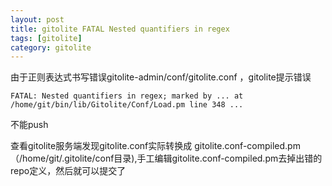 ```yaml
---
layout: post
title: gitolite FATAL Nested quantifiers in regex
tags: [gitolite]
category: gitolite
---
```


由于正则表达式书写错误gitolite-admin/conf/gitolite.conf ，gitolite提示错误

    FATAL: Nested quantifiers in regex; marked by ... at /home/git/bin/lib/Gitolite/Conf/Load.pm line 348 ...

不能push

查看gitolite服务端发现gitolite.conf实际转换成 gitolite.conf-compiled.pm（/home/git/.gitolite/conf目录),手工编辑gitolite.conf-compiled.pm去掉出错的repo定义，然后就可以提交了







